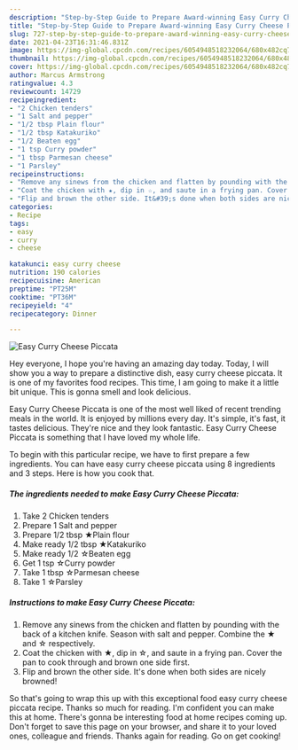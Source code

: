 ```yaml
---
description: "Step-by-Step Guide to Prepare Award-winning Easy Curry Cheese Piccata"
title: "Step-by-Step Guide to Prepare Award-winning Easy Curry Cheese Piccata"
slug: 727-step-by-step-guide-to-prepare-award-winning-easy-curry-cheese-piccata
date: 2021-04-23T16:31:46.831Z
image: https://img-global.cpcdn.com/recipes/6054948518232064/680x482cq70/easy-curry-cheese-piccata-recipe-main-photo.jpg
thumbnail: https://img-global.cpcdn.com/recipes/6054948518232064/680x482cq70/easy-curry-cheese-piccata-recipe-main-photo.jpg
cover: https://img-global.cpcdn.com/recipes/6054948518232064/680x482cq70/easy-curry-cheese-piccata-recipe-main-photo.jpg
author: Marcus Armstrong
ratingvalue: 4.3
reviewcount: 14729
recipeingredient:
- "2 Chicken tenders"
- "1 Salt and pepper"
- "1/2 tbsp Plain flour"
- "1/2 tbsp Katakuriko"
- "1/2 Beaten egg"
- "1 tsp Curry powder"
- "1 tbsp Parmesan cheese"
- "1 Parsley"
recipeinstructions:
- "Remove any sinews from the chicken and flatten by pounding with the back of a kitchen knife. Season with salt and pepper. Combine the ★ and ☆ respectively."
- "Coat the chicken with ★, dip in ☆, and saute in a frying pan. Cover the pan to cook through and brown one side first."
- "Flip and brown the other side. It&#39;s done when both sides are nicely browned!"
categories:
- Recipe
tags:
- easy
- curry
- cheese

katakunci: easy curry cheese 
nutrition: 190 calories
recipecuisine: American
preptime: "PT25M"
cooktime: "PT36M"
recipeyield: "4"
recipecategory: Dinner

---
```



![Easy Curry Cheese Piccata](https://img-global.cpcdn.com/recipes/6054948518232064/680x482cq70/easy-curry-cheese-piccata-recipe-main-photo.jpg)

Hey everyone, I hope you're having an amazing day today. Today, I will show you a way to prepare a distinctive dish, easy curry cheese piccata. It is one of my favorites food recipes. This time, I am going to make it a little bit unique. This is gonna smell and look delicious.

Easy Curry Cheese Piccata is one of the most well liked of recent trending meals in the world. It is enjoyed by millions every day. It's simple, it's fast, it tastes delicious. They're nice and they look fantastic. Easy Curry Cheese Piccata is something that I have loved my whole life.




To begin with this particular recipe, we have to first prepare a few ingredients. You can have easy curry cheese piccata using 8 ingredients and 3 steps. Here is how you cook that.

<!--inarticleads1-->

##### The ingredients needed to make Easy Curry Cheese Piccata:

1. Take 2 Chicken tenders
1. Prepare 1 Salt and pepper
1. Prepare 1/2 tbsp ★Plain flour
1. Make ready 1/2 tbsp ★Katakuriko
1. Make ready 1/2 ☆Beaten egg
1. Get 1 tsp ☆Curry powder
1. Take 1 tbsp ☆Parmesan cheese
1. Take 1 ☆Parsley




<!--inarticleads2-->

##### Instructions to make Easy Curry Cheese Piccata:

1. Remove any sinews from the chicken and flatten by pounding with the back of a kitchen knife. Season with salt and pepper. Combine the ★ and ☆ respectively.
1. Coat the chicken with ★, dip in ☆, and saute in a frying pan. Cover the pan to cook through and brown one side first.
1. Flip and brown the other side. It&#39;s done when both sides are nicely browned!




So that's going to wrap this up with this exceptional food easy curry cheese piccata recipe. Thanks so much for reading. I'm confident you can make this at home. There's gonna be interesting food at home recipes coming up. Don't forget to save this page on your browser, and share it to your loved ones, colleague and friends. Thanks again for reading. Go on get cooking!
